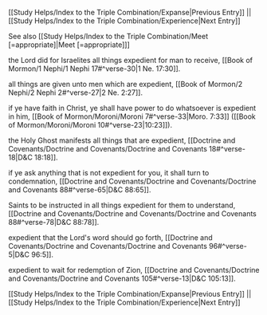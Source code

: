 [[Study Helps/Index to the Triple Combination/Expanse|Previous Entry]]  ||  [[Study Helps/Index to the Triple Combination/Experience|Next Entry]]

 See also [[Study Helps/Index to the Triple Combination/Meet [=appropriate]|Meet [=appropriate]]]

 the Lord did for Israelites all things expedient for man to receive, [[Book of Mormon/1 Nephi/1 Nephi 17#^verse-30|1 Ne. 17:30]].

 all things are given unto men which are expedient, [[Book of Mormon/2 Nephi/2 Nephi 2#^verse-27|2 Ne. 2:27]].

 if ye have faith in Christ, ye shall have power to do whatsoever is expedient in him, [[Book of Mormon/Moroni/Moroni 7#^verse-33|Moro. 7:33]] ([[Book of Mormon/Moroni/Moroni 10#^verse-23|10:23]]).

 the Holy Ghost manifests all things that are expedient, [[Doctrine and Covenants/Doctrine and Covenants/Doctrine and Covenants 18#^verse-18|D&C 18:18]].

 if ye ask anything that is not expedient for you, it shall turn to condemnation, [[Doctrine and Covenants/Doctrine and Covenants/Doctrine and Covenants 88#^verse-65|D&C 88:65]].

 Saints to be instructed in all things expedient for them to understand, [[Doctrine and Covenants/Doctrine and Covenants/Doctrine and Covenants 88#^verse-78|D&C 88:78]].

 expedient that the Lord's word should go forth, [[Doctrine and Covenants/Doctrine and Covenants/Doctrine and Covenants 96#^verse-5|D&C 96:5]].

 expedient to wait for redemption of Zion, [[Doctrine and Covenants/Doctrine and Covenants/Doctrine and Covenants 105#^verse-13|D&C 105:13]].

[[Study Helps/Index to the Triple Combination/Expanse|Previous Entry]]  ||  [[Study Helps/Index to the Triple Combination/Experience|Next Entry]]